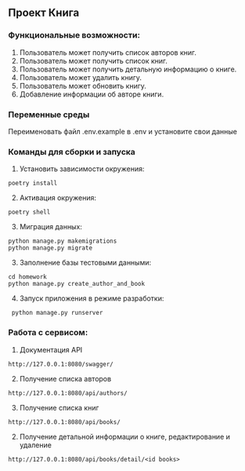 ## Проект Книга

### Функциональные возможности:
1. Пользователь может получить список авторов книг.
2. Пользователь может получить список книг.
3. Пользователь может получить детальную информацию о книге.
4. Пользователь может удалить книгу.
5. Пользователь может обновить книгу.
6. Добавление информации об авторе книги.


### Переменные среды
Переименовать файл .env.example в .env и установите свои данные

### Команды для сборки и запуска

1. Установить зависимости окружения: 
```
poetry install
```
2. Активация окружения: 
```
poetry shell
```
3. Миграция данных: 
```
python manage.py makemigrations
python manage.py migrate
```
3. Заполнение базы тестовыми данными:
```
cd homework
python manage.py create_author_and_book
```

4. Запуск приложения в режиме разработки:
```
 python manage.py runserver
```


### Работа с сервисом:
1. Документация API
```
http://127.0.0.1:8080/swagger/
```
2. Получение списка авторов
```
http://127.0.0.1:8080/api/authors/
```

3. Получение списка книг
```
http://127.0.0.1:8080/api/books/
```
2. Получение детальной информации о книге, редактирование и удаление
```
http://127.0.0.1:8080/api/books/detail/<id books>
```
